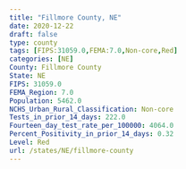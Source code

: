 ```yaml
---
title: "Fillmore County, NE"
date: 2020-12-22
draft: false
type: county
tags: [FIPS:31059.0,FEMA:7.0,Non-core,Red]
categories: [NE]
County: Fillmore County
State: NE
FIPS: 31059.0
FEMA_Region: 7.0
Population: 5462.0
NCHS_Urban_Rural_Classification: Non-core
Tests_in_prior_14_days: 222.0
Fourteen_day_test_rate_per_100000: 4064.0
Percent_Positivity_in_prior_14_days: 0.32
Level: Red
url: /states/NE/fillmore-county
---
```




